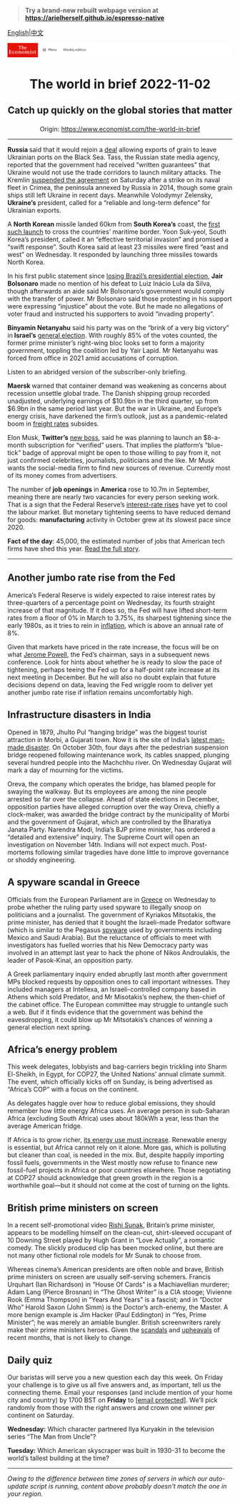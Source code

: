 > **Try a brand-new rebuilt webpage version at https://arielherself.github.io/espresso-native**

[English](https://github.com/arielherself/espresso/blob/main/README.md)|[中文](https://github-com.translate.goog/arielherself/espresso/blob/main/README.md?_x_tr_sl=en&_x_tr_tl=zh-CN&_x_tr_hl=zh-CN&_x_tr_pto=wapp)



![The Economist](menubar.png)

# <p align="center">The world in brief 2022-11-02</p>

## <p align="center">Catch up quickly on the global stories that matter</p>

<p align="center">Origin: <a href="https://www.economist.com/the-world-in-brief">https://www.economist.com/the-world-in-brief</a><hr>

<strong>Russia </strong>said that it would rejoin a [deal](https://www.economist.com/the-economist-explains/2022/07/28/will-the-grain-deal-between-russia-and-ukraine-reduce-global-hunger) allowing exports of grain to leave Ukrainian ports on the Black Sea. Tass, the Russian state media agency, reported that the government had received “written guarantees” that Ukraine would not use the trade corridors to launch military attacks. The Kremlin [suspended the agreement](https://www.economist.com/europe/2022/10/30/putin-suspends-a-deal-to-allow-grain-exports-from-ukraine) on Saturday after a strike on its naval fleet in Crimea, the peninsula annexed by Russia in 2014, though some grain ships still left Ukraine in recent days. Meanwhile Volodymyr Zelensky, <strong>Ukraine’s</strong> president, called for a “reliable and long-term defence” for Ukrainian exports. 

A <strong>North Korean </strong>missile landed 60km from <strong>South Korea’s</strong> coast, the [first such launch](https://www.economist.com/asia/2022/10/18/north-korea-is-preparing-for-another-nuclear-test-or-many) to cross the countries’ maritime border. Yoon Suk-yeol, South Korea’s president, called it an “effective territorial invasion” and promised a “swift response”. South Korea said at least 23 missiles were fired “east and west” on Wednesday. It responded by launching three missiles towards North Korea.

In his first public statement since [losing Brazil’s presidential election](https://www.economist.com/the-americas/2022/10/31/luiz-inacio-lula-da-silva-will-be-brazils-next-president), <strong>Jair Bolsonaro</strong> made no mention of his defeat to Luiz Inácio Lula da Silva, though afterwards an aide said Mr Bolsonaro’s government would comply with the transfer of power. Mr Bolsonaro said those protesting in his support were expressing “injustice” about the vote. But he made no allegations of voter fraud and instructed his supporters to avoid “invading property”.

<strong>Binyamin Netanyahu</strong> said his party was on the “brink of a very big victory” in<strong> Israel’s</strong> [general election](https://www.economist.com/middle-east-and-africa/2022/10/27/israels-binyamin-netanyahu-bids-for-an-election-comeback). With roughly 85% of the votes counted, the former prime minister’s right-wing bloc looks set to form a majority government, toppling the coalition led by Yair Lapid. Mr Netanyahu was forced from office in 2021 amid accusations of corruption. 

Listen to an abridged version of the subscriber-only briefing.

<strong>Maersk </strong>warned that container demand was weakening as concerns about recession unsettle global trade. The Danish shipping group recorded unadjusted, underlying earnings of $10.9bn in the third quarter, up from $6.9bn in the same period last year. But the war in Ukraine, and Europe’s energy crisis, have darkened the firm’s outlook, just as a pandemic-related boom in [freight rates](https://www.economist.com/graphic-detail/2022/09/30/global-shipping-costs-are-plunging-as-the-world-economy-slows) subsides.

Elon Musk, <strong>Twitter’s</strong> [new boss](https://www.economist.com/business/2022/10/28/elon-musk-buys-twitter-at-last), said he was planning to launch an $8-a-month subscription for “verified” users. That implies the platform’s “blue-tick” badge of approval might be open to those willing to pay from it, not just confirmed celebrities, journalists, politicians and the like. Mr Musk wants the social-media firm to find new sources of revenue. Currently most of its money comes from advertisers.

The number of<strong> job openings</strong> in <strong>America</strong> rose to 10.7m in September, meaning there are nearly two vacancies for every person seeking work. That is a sign that the Federal Reserve’s [interest-rate rises](https://www.economist.com/finance-and-economics/2022/10/19/why-inflation-refuses-to-go-away) have yet to cool the labour market. But monetary tightening seems to have reduced demand for goods: <strong>manufacturing</strong> activity in October grew at its slowest pace since 2020.

<strong>Fact of the day</strong>: 45,000, the estimated number of jobs that American tech firms have shed this year. [Read the full story](https://www.economist.com/business/2022/10/31/what-went-wrong-with-snap-netflix-and-uber).

----------

## Another jumbo rate rise from the Fed

America’s Federal Reserve is widely expected to raise interest rates by three-quarters of a percentage point on Wednesday, its fourth straight increase of that magnitude. If it does so, the Fed will have lifted short-term rates from a floor of 0% in March to 3.75%, its sharpest tightening since the early 1980s, as it tries to rein in [inflation](https://www.economist.com/finance-and-economics/2022/10/02/americas-economy-is-too-strong-for-its-own-good), which is above an annual rate of 8%.

Given that markets have priced in the rate increase, the focus will be on what [Jerome Powell](https://www.economist.com/podcasts/2022/09/22/chairman-powell-made-clear-there-would-be-more-pain-to-come), the Fed’s chairman, says in a subsequent news conference. Look for hints about whether he is ready to slow the pace of tightening, perhaps teeing the Fed up for a half-point rate increase at its next meeting in December. But he will also no doubt explain that future decisions depend on data, leaving the Fed wriggle room to deliver yet another jumbo rate rise if inflation remains uncomfortably high.

## Infrastructure disasters in India

Opened in 1879, Jhulto Pul “hanging bridge” was the biggest tourist attraction in Morbi, a Gujarati town. Now it is the site of India’s [latest man-made disaster](https://www.economist.com/asia/2022/02/17/indias-omicron-wave-recedes-but-not-the-risk-of-premature-death). On October 30th, four days after the pedestrian suspension bridge reopened following maintenance work, its cables snapped, plunging several hundred people into the Machchhu river. On Wednesday Gujarat will mark a day of mourning for the victims. 

Oreva, the company which operates the bridge, has blamed people for swaying the walkway. But its employees are among the nine people arrested so far over the collapse. Ahead of state elections in December, opposition parties have alleged corruption over the way Oreva, chiefly a clock-maker, was awarded the bridge contract by the municipality of Morbi and the government of Gujarat, which are controlled by the Bharatiya Janata Party. Narendra Modi, India’s BJP prime minister, has ordered a “detailed and extensive” inquiry. The Supreme Court will open an investigation on November 14th. Indians will not expect much. Post-mortems following similar tragedies have done little to improve governance or shoddy engineering.

## A spyware scandal in Greece

Officials from the European Parliament are in [Greece](https://www.economist.com/europe/2022/05/19/rows-over-press-freedom-overshadow-greeces-recent-achievements) on Wednesday to probe whether the ruling party used spyware to illegally snoop on politicians and a journalist. The government of Kyriakos Mitsotakis, the prime minister, has denied that it bought the Israeli-made Predator software (which is similar to the Pegasus [spyware](https://www.economist.com/middle-east-and-africa/2021/07/31/israel-is-loth-to-regulate-its-spyware-exports) used by governments including Mexico and Saudi Arabia). But the reluctance of officials to meet with investigators has fuelled worries that his New Democracy party was involved in an attempt last year to hack the phone of Nikos Androulakis, the leader of Pasok-Kinal, an opposition party.

A Greek parliamentary inquiry ended abruptly last month after government MPs blocked requests by opposition ones to call important witnesses. They included managers at Intellexa, an Israeli-controlled company based in Athens which sold Predator, and Mr Misotakis’s nephew, the then-chief of the cabinet office. The European committee may struggle to untangle such a web. But if it finds evidence that the government was behind the eavesdropping, it could blow up Mr Mitsotakis’s chances of winning a general election next spring. 

## Africa’s energy problem

This week delegates, lobbyists and bag-carriers begin trickling into Sharm El-Sheikh, in Egypt, for COP27, the United Nations’ annual climate summit. The event, which officially kicks off on Sunday, is being advertised as “Africa’s COP” with a focus on the continent.

As delegates haggle over how to reduce global emissions, they should remember how little energy Africa uses. An average person in sub-Saharan Africa (excluding South Africa) uses about 180kWh a year, less than the average American fridge. 

If Africa is to grow richer, [its energy use must increase](https://www.economist.com/by-invitation/2022/05/14/yemi-osinbajo-on-the-hypocrisy-of-rich-countries-climate-policies). Renewable energy is essential, but Africa cannot rely on it alone. More gas, which is polluting but cleaner than coal, is needed in the mix. But, despite happily importing fossil fuels, governments in the West mostly now refuse to finance new fossil-fuel projects in Africa or poor countries elsewhere. Those negotiating at COP27 should acknowledge that green growth in the region is a worthwhile goal—but it should not come at the cost of turning on the lights.

## British prime ministers on screen

In a recent self-promotional video [Rishi Sunak](https://www.economist.com/britain/2022/10/27/rishi-sunak-britains-new-prime-minister-starts-on-the-defensive), Britain’s prime minister, appears to be modelling himself on the clean-cut, shirt-sleeved occupant of 10 Downing Street played by Hugh Grant in “Love Actually”, a romantic comedy. The slickly produced clip has been mocked online, but there are not many other fictional role models for Mr Sunak to choose from.  
  
 Whereas cinema’s American presidents are often noble and brave, British prime ministers on screen are usually self-serving schemers. Francis Urquhart (Ian Richardson) in “House Of Cards” is a Machiavellian murderer; Adam Lang (Pierce Brosnan) in “The Ghost Writer” is a CIA stooge; Vivienne Rook (Emma Thompson) in “Years And Years” is a fascist; and in “Doctor Who” Harold Saxon (John Simm) is the Doctor’s arch-enemy, the Master. A more benign example is Jim Hacker (Paul Eddington) in “Yes, Prime Minister”; he was merely an amiable bungler. British screenwriters rarely make their prime ministers heroes. Given the [scandals](https://www.economist.com/leaders/2022/07/07/boris-johnson-should-go-immediately) and [upheavals](https://www.economist.com/leaders/2022/09/28/how-not-to-run-a-country) of recent months, that is not likely to change.

## Daily quiz

Our baristas will serve you a new question each day this week. On Friday your challenge is to give us all five answers and, as important, tell us the connecting theme. Email your responses (and include mention of your home city and country) by 1700 BST on <strong>Friday</strong> to [<span class="__cf_email__" data-cfemail="7627031f0c33050604130505193613151918191b1f05025815191b">[email&#160;protected]</span>](https://mail.google.com/mail/?view=cm&amp;fs=1&amp;tf=1&amp;to=QuizEspresso@economist.com). We’ll pick randomly from those with the right answers and crown one winner per continent on Saturday.

<strong>Wednesday:</strong> Which character partnered Ilya Kuryakin in the television series “The Man from Uncle”?  
  
<strong>Tuesday:</strong> Which American skyscraper was built in 1930-31 to become the world’s tallest building at the time?

----------

*Owing to the difference between time zones of servers in which our auto-update script is running, content above probably doesn't match the one in your region.*
